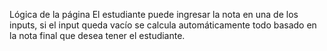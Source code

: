 Lógica de la página
El estudiante puede ingresar la nota en una de los inputs, si
el input queda vacío se calcula automáticamente todo basado en
la nota final que desea tener el estudiante.